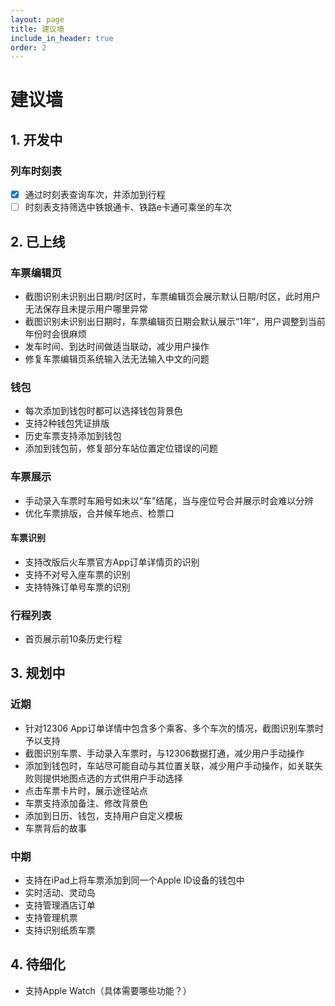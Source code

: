 ```yaml
---
layout: page
title: 建议墙
include_in_header: true
order: 2
---
```


# 建议墙

## 1. 开发中

### 列车时刻表

* [x] 通过时刻表查询车次，并添加到行程
* [ ] 时刻表支持筛选中铁银通卡、铁路e卡通可乘坐的车次

## 2. 已上线

### 车票编辑页

* 截图识别未识别出日期/时区时，车票编辑页会展示默认日期/时区，此时用户无法保存且未提示用户哪里异常
* 截图识别未识别出日期时，车票编辑页日期会默认展示“1年”，用户调整到当前年份时会很麻烦
* 发车时间、到达时间做适当联动，减少用户操作
* 修复车票编辑页系统输入法无法输入中文的问题

### 钱包

* 每次添加到钱包时都可以选择钱包背景色
* 支持2种钱包凭证排版
* 历史车票支持添加到钱包
* 添加到钱包前，修复部分车站位置定位错误的问题

### 车票展示

* 手动录入车票时车厢号如未以“车”结尾，当与座位号合并展示时会难以分辨
* 优化车票排版，合并候车地点、检票口

#### 车票识别

* 支持改版后火车票官方App订单详情页的识别
* 支持不对号入座车票的识别
* 支持特殊订单号车票的识别

### 行程列表

* 首页展示前10条历史行程

## 3. 规划中

### 近期

* 针对12306 App订单详情中包含多个乘客、多个车次的情况，截图识别车票时予以支持
* 截图识别车票、手动录入车票时，与12306数据打通，减少用户手动操作
* 添加到钱包时，车站尽可能自动与其位置关联，减少用户手动操作，如关联失败则提供地图点选的方式供用户手动选择
* 点击车票卡片时，展示途径站点
* 车票支持添加备注、修改背景色
* 添加到日历、钱包，支持用户自定义模板
* 车票背后的故事

### 中期

* 支持在iPad上将车票添加到同一个Apple ID设备的钱包中
* 实时活动、灵动岛
* 支持管理酒店订单
* 支持管理机票
* 支持识别纸质车票

## 4. 待细化

* 支持Apple Watch（具体需要哪些功能？）
